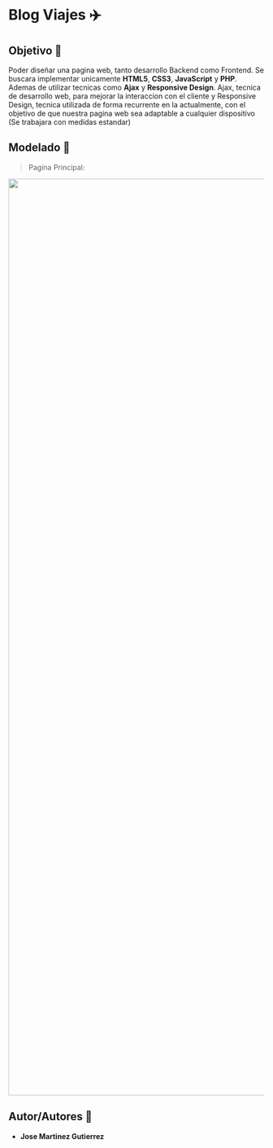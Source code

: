 # Blog Viajes :airplane:

## Objetivo :dart:
Poder diseñar una pagina web, tanto desarrollo Backend como Frontend. Se buscara implementar unicamente **HTML5**, **CSS3**, **JavaScript** y **PHP**. Ademas de utilizar tecnicas como **Ajax** y **Responsive Design**. Ajax, tecnica de desarrollo web, para mejorar la interaccion con el cliente y Responsive Design, tecnica utilizada de forma recurrente en la actualmente, con el objetivo de que nuestra pagina web sea adaptable a cualquier dispositivo (Se trabajara con medidas estandar)

## Modelado :memo:
> Pagina Principal:

<img height="1800px" width="700px" src="https://github.com/martinez022jose/Blog-Viajes/blob/master/screenShotsReadMe/index.png"/>

## Autor/Autores :pushpin:
* **Jose Martinez Gutierrez**
